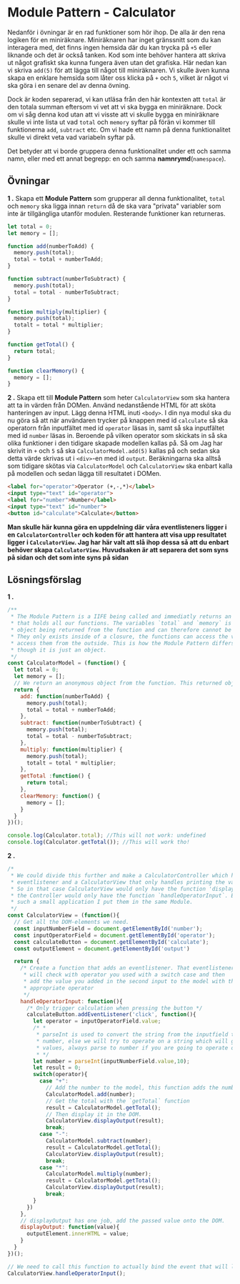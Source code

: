 # Module Pattern - Calculator

Nedanför i övningar är en rad funktioner som hör ihop. De alla är den rena logiken för en miniräknare. Miniräknaren har inget gränssnitt som du kan interagera med, det finns ingen hemsida där du kan trycka på `+5` eller liknande och det är också tanken. Kod som inte behöver hantera att skriva ut något grafiskt ska kunna fungera även utan det grafiska. Här nedan kan vi skriva `add(5)` för att lägga till något till miniräknaren. Vi skulle även kunna skapa en enklare hemsida som låter oss klicka på `+` och `5`, vilket är något vi ska göra i en senare del av denna övning.

Dock är koden separerad, vi kan utläsa från den här kontexten att `total` är den totala summan eftersom vi vet att vi ska bygga en miniräknare. Dock om vi såg denna kod utan att vi visste att vi skulle bygga en miniräknare skulle vi inte lista ut vad `total` och `memory` syftar på förän vi kommer till funktionerna `add`, `subtract` etc. Om vi hade ett namn på denna funktionalitet skulle vi direkt veta vad variabeln syftar på.

Det betyder att vi borde gruppera denna funktionalitet under ett och samma namn, eller med ett annat begrepp: en och samma **namnrymd**(`namespace`).

## Övningar

**1 .** Skapa ett __Module Pattern__ som grupperar all denna funktionalitet, `total` och `memory` ska ligga innan `return` då de ska vara "privata" variabler som inte är tillgängliga utanför modulen. Resterande funktioner kan returneras.

```js
let total = 0;
let memory = [];

function add(numberToAdd) {
  memory.push(total);
  total = total + numberToAdd;
}

function subtract(numberToSubtract) {
  memory.push(total);
  total = total - numberToSubtract;
}

function multiply(multiplier) {
  memory.push(total);
  totalt = total * multiplier;
}

function getTotal() {
  return total;
}

function clearMemory() {
  memory = [];
}
```

**2 .** Skapa ett till __Module Pattern__ som heter `CalculatorView` som ska hantera att ta in värden från DOMen. Använd nedanstående HTML för att sköta hanteringen av input. Lägg denna HTML inuti `<body>`. I din nya modul ska du nu göra så att när användaren trycker på knappen med id `calculate` så ska operatorn från inputfältet med id `operator` läsas in, samt så ska inputfältet med id `number` läsas in. Beroende på vilken operator som skickats in så ska olika funktioner i den tidigare skapade modellen kallas på. Så om Jag har skrivit in `+` och `5` så ska `CalculatorModel.add(5)` kallas på och sedan ska detta värde skrivas ut i `<div>`-en med id `output`. Beräkningarna ska alltså som tidigare skötas via `CalculatorModel` och `CalculatorView` ska enbart kalla på modellen och sedan lägga till resultatet i DOMen.

```html
<label for="operator">Operator (+,-,*)</label>
<input type="text" id="operator">
<label for="number">Number</label>
<input type="text" id="number">
<button id="calculate">Calculate</button>
```

**Man skulle här kunna göra en uppdelning där våra eventlisteners ligger i en `CalculatorController` och koden för att hantera att visa upp resultatet ligger i `CalculatorView`. Jag har här valt att slå ihop dessa så att du enbart behöver skapa `CalculatorView`. Huvudsaken är att separera det som syns på sidan och det som inte syns på sidan**


## Lösningsförslag

**1 .** 
```js
/**
 * The Module Pattern is a IIFE being called and immediatly returns an object
 * that holds all our functions. The variables `total` and `memory` is not inside the
 * object being returned from the function and can therefore cannot be access from the outside.
 * They only exists inside of a closure, the functions can access the variables but we can not
 * access them from the outside. This is how the Module Pattern differs from a regular object even
 * though it is just an object.
 */
const CalculatorModel = (function() {
  let total = 0;
  let memory = [];
  // We return an anonymous object from the function. This returned object is being stored in `Calculator`
  return {
    add: function(numberToAdd) {
      memory.push(total);
      total = total + numberToAdd;
    },
    subtract: function(numberToSubtract) {
      memory.push(total);
      total = total - numberToSubtract;
    },
    multiply: function(multiplier) {
      memory.push(total);
      totalt = total * multiplier;
    },
    getTotal :function() {
      return total;
    },
    clearMemory: function() {
      memory = [];
    }
  }
})();

console.log(Calculator.total); //This will not work: undefined
console.log(Calculator.getTotal()); //This will work tho!
```


**2 .**
```js
/*
 * We could divide this further and make a CalculatorController which handles the
 * eventlistener and a CalculatorView that only handles printing the value to the DOM
 * So in that case CalculatorView would only have the function 'displayOutput' and
 * the Controller would only have the function `handleOperatorInput`. But because we have
 * such a small application I put them in the same Module.
 */
const CalculatorView = (function(){
  // Get all the DOM-elements we need.
  const inputNumberField = document.getElementById('number');
  const inputOperatorField = document.getElementById('operator');
  const calculateButton = document.getElementById('calculate');
  const outputElement = document.getElementById('output')

  return {
    /* Create a function that adds an eventlistener. That eventlistener
     * will check with operator you used with a switch case and then
     * add the value you added in the second input to the model with the
     * appropriate operator
     */
    handleOperatorInput: function(){
      /* Only trigger calculation when pressing the button */
      calculateButton.addEventListener('click', function(){
        let operator = inputOperatorField.value;
        /* *
         * parseInt is used to convert the string from the inputfield to a
         * number, else we will try to operate on a string which will give us faulty 
         * values, always parse to number if you are going to operate on it
         * */
        let number = parseInt(inputNumberField.value,10);
        let result = 0;
        switch(operator){
          case "+":
            // Add the number to the model, this function adds the number to `total`
            CalculatorModel.add(number);
            // Get the total with the `getTotal` function
            result = CalculatorModel.getTotal();
            // Then display it in the DOM.
            CalculatorView.displayOutput(result);
            break;
          case "-":
            CalculatorModel.subtract(number);
            result = CalculatorModel.getTotal();
            CalculatorView.displayOutput(result);
            break;
          case "*":
            CalculatorModel.multiply(number);
            result = CalculatorModel.getTotal();
            CalculatorView.displayOutput(result);
            break;
        }
      })
    },
    // displayOutput has one job, add the passed value onto the DOM.
    displayOutput: function(value){
      outputElement.innerHTML = value;
    }
  }
})();

// We need to call this function to actually bind the event that will listen for click.
CalculatorView.handleOperatorInput();
```
